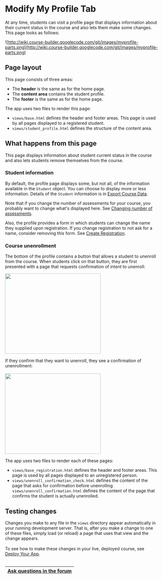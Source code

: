<h1>Modify My Profile Tab</h1>



At any time, students can visit a profile page that displays information about their current status in the course and also lets them make some changes. This page looks as follows:

![http://wiki.course-builder.googlecode.com/git/images/myprofile-parts.png](http://wiki.course-builder.googlecode.com/git/images/myprofile-parts.png)

## Page layout ##

This page consists of three areas:
  * The **header** is the same as for the home page.
  * The **content area** contains the student profile.
  * The **footer** is the same as for the home page.

The app uses two files to render this page:
  * `views/base.html` defines the header and footer areas.  This page is used by all pages displayed to a registered student.
  * `views/student_profile.html` defines the structure of the content area.

## What happens from this page ##

This page displays information about student current status in the course and also lets students remove themselves from the course.

### Student information ###

By default, the profile page displays some, but not all, of the information available in the `Student` object. You can choose to display more or less information. Details of the `Student` information is in [Export Course Data](ExportCourseData.md).

Note that if you change the number of assessments for your course, you probably want to change what's displayed here. See  [Changing number of assessments](CreateAssessments#Changing_the_number_of_assessments.md).

Also, the profile provides a form in which students can change the name they supplied upon registration. If you change registration to not ask for a name, consider removing this form. See [Create Registration](CreateRegistration.md).

### Course unenrollment ###

The bottom of the profile contains a button that allows a student to unenroll from the course. When students click on that button, they are first presented with a page that requests confirmation of intent to unenroll:

<img src='http://wiki.course-builder.googlecode.com/git/images/unenroll-ask.png' height='265' width='315'>

If they confirm that they want to unenroll, they see a confirmation of unenrollment:<br>
<br>
<img src='http://wiki.course-builder.googlecode.com/git/images/unenroll-confirmation.png' height='265' width='315'>

The app uses two files to render each of these pages:<br>
<ul><li><code>views/base_registration.html</code> defines the header and footer areas.  This page is used by all pages displayed to an unregistered person.<br>
</li><li><code>views/unenroll_confirmation_check.html</code> defines the content of the page that asks for confirmation before unenrolling <br> <code>views/unenroll_confirmation.html</code> defines the content of the page that confirms the student is actually unenrolled.</li></ul>


<h2>Testing changes</h2>

Changes you make to any file in the <code>views</code> directory appear automatically in your running development server. That is, after you make a change to one of these files, simply load (or reload) a page that uses that view and the change appears.<br>
<br>
To see how to make these changes in your live, deployed course, see <a href='UploadCode.md'>Deploy Your App</a>.<br>
<br>
<table><thead><th> <a href='https://groups.google.com/forum/?fromgroups#!categories/course-builder-forum/customize-and-deploy-course-builder-code'>Ask questions in the forum</a> </th></thead><tbody>